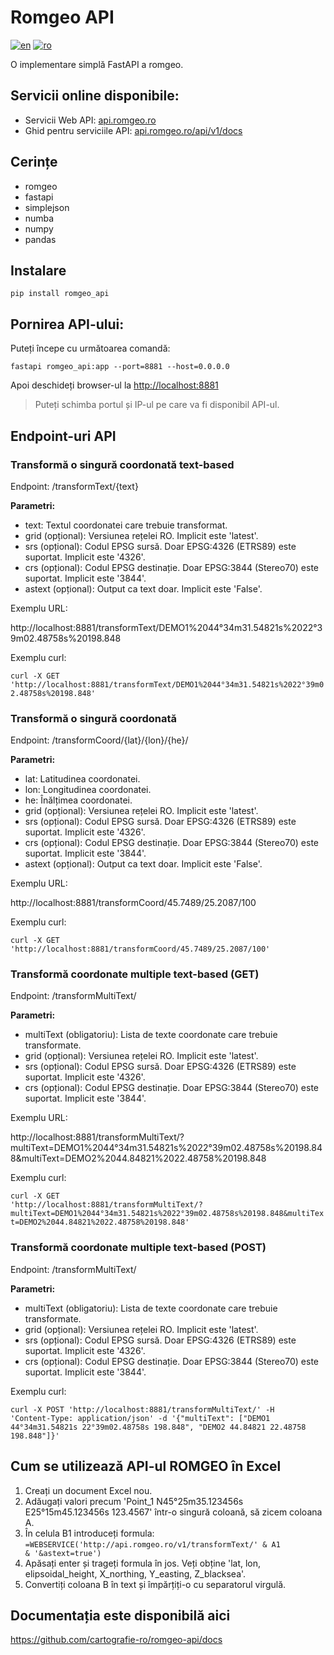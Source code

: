 # Romgeo API

[![en](https://img.shields.io/badge/lang-en-red.svg)](https://github.com/cartografie-ro/romgeo-api/blob/main/README.md)
[![ro](https://img.shields.io/badge/lang-ro-green.svg)](https://github.com/cartografie-ro/romgeo-api/blob/main/README.ro.md)

O implementare simplă FastAPI a romgeo.

## Servicii online disponibile:
- Servicii Web API: [api.romgeo.ro](https://api.romgeo.ro/api/v1/demo.html#ro)
- Ghid pentru serviciile API: [api.romgeo.ro/api/v1/docs](https://api.romgeo.ro/api/v1/docs)

## Cerințe
 - romgeo
 - fastapi
 - simplejson
 - numba
 - numpy
 - pandas

## Instalare

<code>pip install romgeo_api</code>

## Pornirea API-ului:

Puteți începe cu următoarea comandă:

<code>fastapi romgeo_api:app --port=8881 --host=0.0.0.0</code>

Apoi deschideți browser-ul la <http://localhost:8881>

>Puteți schimba portul și IP-ul pe care va fi disponibil API-ul.

## Endpoint-uri API

### Transformă o singură coordonată text-based

Endpoint: /transformText/{text}

**Parametri:**
- text: Textul coordonatei care trebuie transformat.
- grid (opțional): Versiunea rețelei RO. Implicit este 'latest'.
- srs (opțional): Codul EPSG sursă. Doar EPSG:4326 (ETRS89) este suportat. Implicit este '4326'.
- crs (opțional): Codul EPSG destinație. Doar EPSG:3844 (Stereo70) este suportat. Implicit este '3844'.
- astext (opțional): Output ca text doar. Implicit este 'False'.

Exemplu URL: 

http\://localhost:8881/transformText/DEMO1%2044°34m31.54821s%2022°39m02.48758s%20198.848

Exemplu curl:

<code>curl -X GET 'http\://localhost:8881/transformText/DEMO1%2044°34m31.54821s%2022°39m02.48758s%20198.848'</code>

### Transformă o singură coordonată

Endpoint: /transformCoord/{lat}/{lon}/{he}/

**Parametri:**
- lat: Latitudinea coordonatei.
- lon: Longitudinea coordonatei.
- he: Înălțimea coordonatei.
- grid (opțional): Versiunea rețelei RO. Implicit este 'latest'.
- srs (opțional): Codul EPSG sursă. Doar EPSG:4326 (ETRS89) este suportat. Implicit este '4326'.
- crs (opțional): Codul EPSG destinație. Doar EPSG:3844 (Stereo70) este suportat. Implicit este '3844'.
- astext (opțional): Output ca text doar. Implicit este 'False'.

Exemplu URL: 

http\://localhost:8881/transformCoord/45.7489/25.2087/100

Exemplu curl:

<code>curl -X GET 'http\://localhost:8881/transformCoord/45.7489/25.2087/100'</code>

### Transformă coordonate multiple text-based (GET)

Endpoint: /transformMultiText/

**Parametri:**
- multiText (obligatoriu): Lista de texte coordonate care trebuie transformate.
- grid (opțional): Versiunea rețelei RO. Implicit este 'latest'.
- srs (opțional): Codul EPSG sursă. Doar EPSG:4326 (ETRS89) este suportat. Implicit este '4326'.
- crs (opțional): Codul EPSG destinație. Doar EPSG:3844 (Stereo70) este suportat. Implicit este '3844'.

Exemplu URL: 

http\://localhost:8881/transformMultiText/?multiText=DEMO1%2044°34m31.54821s%2022°39m02.48758s%20198.848&multiText=DEMO2%2044.84821%2022.48758%20198.848

Exemplu curl:

<code>curl -X GET 'http\://localhost:8881/transformMultiText/?multiText=DEMO1%2044°34m31.54821s%2022°39m02.48758s%20198.848&multiText=DEMO2%2044.84821%2022.48758%20198.848'</code>

### Transformă coordonate multiple text-based (POST)

Endpoint: /transformMultiText/

**Parametri:**
- multiText (obligatoriu): Lista de texte coordonate care trebuie transformate.
- grid (opțional): Versiunea rețelei RO. Implicit este 'latest'.
- srs (opțional): Codul EPSG sursă. Doar EPSG:4326 (ETRS89) este suportat. Implicit este '4326'.
- crs (opțional): Codul EPSG destinație. Doar EPSG:3844 (Stereo70) este suportat. Implicit este '3844'.

Exemplu curl:

<code>curl -X POST 'http\://localhost:8881/transformMultiText/' -H 'Content-Type: application/json' -d '{"multiText": ["DEMO1 44°34m31.54821s 22°39m02.48758s 198.848", "DEMO2 44.84821 22.48758 198.848"]}'</code>

## Cum se utilizează API-ul ROMGEO în Excel

1. Creați un document Excel nou.
2. Adăugați valori precum 'Point_1 N45°25m35.123456s E25°15m45.123456s 123.4567' într-o singură coloană, să zicem coloana A.
3. În celula B1 introduceți formula:
   <code>=WEBSERVICE('http\://api.romgeo.ro/v1/transformText/' & A1 & '&astext=true')</code>
4. Apăsați enter și trageți formula în jos. Veți obține 'lat, lon, elipsoidal_height, X_northing, Y_easting, Z_blacksea'.
5. Convertiți coloana B în text și împărțiți-o cu separatorul virgulă.

## Documentația este disponibilă aici

<https://github.com/cartografie-ro/romgeo-api/docs>
